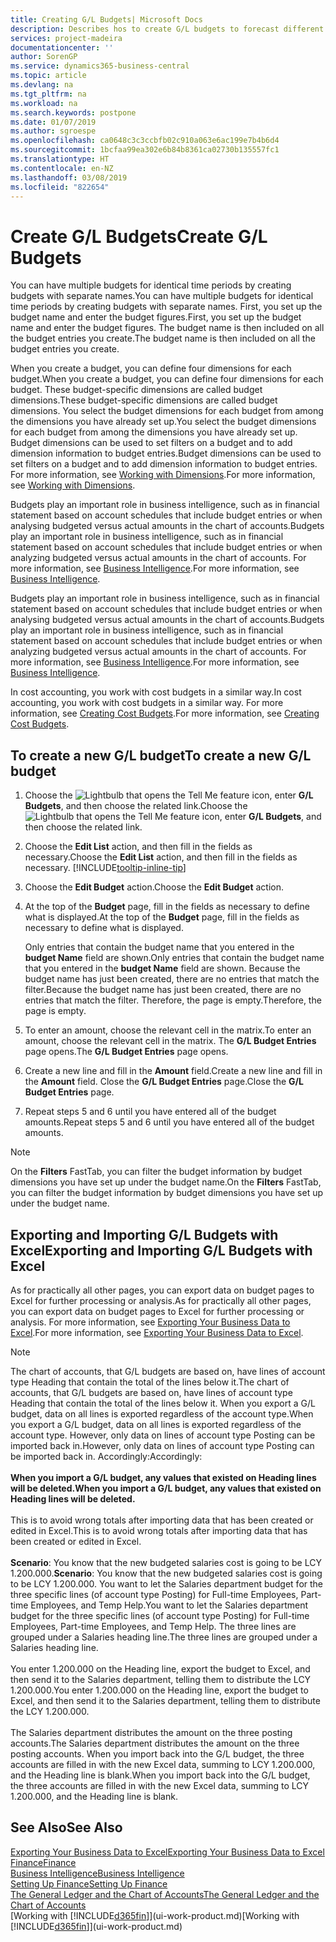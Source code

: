 ```yaml
---
title: Creating G/L Budgets| Microsoft Docs
description: Describes hos to create G/L budgets to forecast different financial activities and assign dimensions for business intelligence purposes.
services: project-madeira
documentationcenter: ''
author: SorenGP
ms.service: dynamics365-business-central
ms.topic: article
ms.devlang: na
ms.tgt_pltfrm: na
ms.workload: na
ms.search.keywords: postpone
ms.date: 01/07/2019
ms.author: sgroespe
ms.openlocfilehash: ca0648c3c3ccbfb02c910a063e6ac199e7b4b6d4
ms.sourcegitcommit: 1bcfaa99ea302e6b84b8361ca02730b135557fc1
ms.translationtype: HT
ms.contentlocale: en-NZ
ms.lasthandoff: 03/08/2019
ms.locfileid: "822654"
---
```

# <a name="create-gl-budgets"></a><span data-ttu-id="222bc-103">Create G/L Budgets</span><span class="sxs-lookup"><span data-stu-id="222bc-103">Create G/L Budgets</span></span>
<span data-ttu-id="222bc-104">You can have multiple budgets for identical time periods by creating budgets with separate names.</span><span class="sxs-lookup"><span data-stu-id="222bc-104">You can have multiple budgets for identical time periods by creating budgets with separate names.</span></span> <span data-ttu-id="222bc-105">First, you set up the budget name and enter the budget figures.</span><span class="sxs-lookup"><span data-stu-id="222bc-105">First, you set up the budget name and enter the budget figures.</span></span> <span data-ttu-id="222bc-106">The budget name is then included on all the budget entries you create.</span><span class="sxs-lookup"><span data-stu-id="222bc-106">The budget name is then included on all the budget entries you create.</span></span>  

 <span data-ttu-id="222bc-107">When you create a budget, you can define four dimensions for each budget.</span><span class="sxs-lookup"><span data-stu-id="222bc-107">When you create a budget, you can define four dimensions for each budget.</span></span> <span data-ttu-id="222bc-108">These budget-specific dimensions are called budget dimensions.</span><span class="sxs-lookup"><span data-stu-id="222bc-108">These budget-specific dimensions are called budget dimensions.</span></span> <span data-ttu-id="222bc-109">You select the budget dimensions for each budget from among the dimensions you have already set up.</span><span class="sxs-lookup"><span data-stu-id="222bc-109">You select the budget dimensions for each budget from among the dimensions you have already set up.</span></span> <span data-ttu-id="222bc-110">Budget dimensions can be used to set filters on a budget and to add dimension information to budget entries.</span><span class="sxs-lookup"><span data-stu-id="222bc-110">Budget dimensions can be used to set filters on a budget and to add dimension information to budget entries.</span></span> <span data-ttu-id="222bc-111">For more information, see [Working with Dimensions](finance-dimensions.md).</span><span class="sxs-lookup"><span data-stu-id="222bc-111">For more information, see [Working with Dimensions](finance-dimensions.md).</span></span>

 <span data-ttu-id="222bc-112">Budgets play an important role in business intelligence, such as in financial statement based on account schedules that include budget entries or when analysing budgeted versus actual amounts in the chart of accounts.</span><span class="sxs-lookup"><span data-stu-id="222bc-112">Budgets play an important role in business intelligence, such as in financial statement based on account schedules that include budget entries or when analyzing budgeted versus actual amounts in the chart of accounts.</span></span> <span data-ttu-id="222bc-113">For more information, see [Business Intelligence](bi.md).</span><span class="sxs-lookup"><span data-stu-id="222bc-113">For more information, see [Business Intelligence](bi.md).</span></span>

 <span data-ttu-id="222bc-114">Budgets play an important role in business intelligence, such as in financial statement based on account schedules that include budget entries or when analysing budgeted versus actual amounts in the chart of accounts.</span><span class="sxs-lookup"><span data-stu-id="222bc-114">Budgets play an important role in business intelligence, such as in financial statement based on account schedules that include budget entries or when analyzing budgeted versus actual amounts in the chart of accounts.</span></span> <span data-ttu-id="222bc-115">For more information, see [Business Intelligence](bi.md).</span><span class="sxs-lookup"><span data-stu-id="222bc-115">For more information, see [Business Intelligence](bi.md).</span></span>

<span data-ttu-id="222bc-116">In cost accounting, you work with cost budgets in a similar way.</span><span class="sxs-lookup"><span data-stu-id="222bc-116">In cost accounting, you work with cost budgets in a similar way.</span></span> <span data-ttu-id="222bc-117">For more information, see [Creating Cost Budgets](finance-create-cost-budgets.md).</span><span class="sxs-lookup"><span data-stu-id="222bc-117">For more information, see [Creating Cost Budgets](finance-create-cost-budgets.md).</span></span>    

## <a name="to-create-a-new-gl-budget"></a><span data-ttu-id="222bc-118">To create a new G/L budget</span><span class="sxs-lookup"><span data-stu-id="222bc-118">To create a new G/L budget</span></span>  
1. <span data-ttu-id="222bc-119">Choose the ![Lightbulb that opens the Tell Me feature](media/ui-search/search_small.png "Tell me what you want to do") icon, enter **G/L Budgets**, and then choose the related link.</span><span class="sxs-lookup"><span data-stu-id="222bc-119">Choose the ![Lightbulb that opens the Tell Me feature](media/ui-search/search_small.png "Tell me what you want to do") icon, enter **G/L Budgets**, and then choose the related link.</span></span>  
2. <span data-ttu-id="222bc-120">Choose the **Edit List** action, and then fill in the fields as necessary.</span><span class="sxs-lookup"><span data-stu-id="222bc-120">Choose the **Edit List** action, and then fill in the fields as necessary.</span></span> [!INCLUDE[tooltip-inline-tip](includes/tooltip-inline-tip_md.md)]  
3. <span data-ttu-id="222bc-121">Choose the **Edit Budget** action.</span><span class="sxs-lookup"><span data-stu-id="222bc-121">Choose the **Edit Budget** action.</span></span>
4. <span data-ttu-id="222bc-122">At the top of the **Budget** page, fill in the fields as necessary to define what is displayed.</span><span class="sxs-lookup"><span data-stu-id="222bc-122">At the top of the **Budget** page, fill in the fields as necessary to define what is displayed.</span></span>  

    <span data-ttu-id="222bc-123">Only entries that contain the budget name that you entered in the **budget Name** field are shown.</span><span class="sxs-lookup"><span data-stu-id="222bc-123">Only entries that contain the budget name that you entered in the **budget Name** field are shown.</span></span> <span data-ttu-id="222bc-124">Because the budget name has just been created, there are no entries that match the filter.</span><span class="sxs-lookup"><span data-stu-id="222bc-124">Because the budget name has just been created, there are no entries that match the filter.</span></span> <span data-ttu-id="222bc-125">Therefore, the page is empty.</span><span class="sxs-lookup"><span data-stu-id="222bc-125">Therefore, the page is empty.</span></span>  
5. <span data-ttu-id="222bc-126">To enter an amount, choose the relevant cell in the matrix.</span><span class="sxs-lookup"><span data-stu-id="222bc-126">To enter an amount, choose the relevant cell in the matrix.</span></span> <span data-ttu-id="222bc-127">The **G/L Budget Entries** page opens.</span><span class="sxs-lookup"><span data-stu-id="222bc-127">The **G/L Budget Entries** page opens.</span></span>  
6. <span data-ttu-id="222bc-128">Create a new line and fill in the **Amount** field.</span><span class="sxs-lookup"><span data-stu-id="222bc-128">Create a new line and fill in the **Amount** field.</span></span> <span data-ttu-id="222bc-129">Close the **G/L Budget Entries** page.</span><span class="sxs-lookup"><span data-stu-id="222bc-129">Close the **G/L Budget Entries** page.</span></span>  
7. <span data-ttu-id="222bc-130">Repeat steps 5 and 6 until you have entered all of the budget amounts.</span><span class="sxs-lookup"><span data-stu-id="222bc-130">Repeat steps 5 and 6 until you have entered all of the budget amounts.</span></span>  

> [!NOTE]  
>  <span data-ttu-id="222bc-131">On the **Filters** FastTab, you can filter the budget information by budget dimensions you have set up under the budget name.</span><span class="sxs-lookup"><span data-stu-id="222bc-131">On the **Filters** FastTab, you can filter the budget information by budget dimensions you have set up under the budget name.</span></span>

## <a name="exporting-and-importing-gl-budgets-with-excel"></a><span data-ttu-id="222bc-132">Exporting and Importing G/L Budgets with Excel</span><span class="sxs-lookup"><span data-stu-id="222bc-132">Exporting and Importing G/L Budgets with Excel</span></span>
<span data-ttu-id="222bc-133">As for practically all other pages, you can export data on budget pages to Excel for further processing or analysis.</span><span class="sxs-lookup"><span data-stu-id="222bc-133">As for practically all other pages, you can export data on budget pages to Excel for further processing or analysis.</span></span> <span data-ttu-id="222bc-134">For more information, see [Exporting Your Business Data to Excel](about-export-data.md).</span><span class="sxs-lookup"><span data-stu-id="222bc-134">For more information, see [Exporting Your Business Data to Excel](about-export-data.md).</span></span>

> [!NOTE]
> <span data-ttu-id="222bc-135">The chart of accounts, that G/L budgets are based on, have lines of account type Heading that contain the total of the lines below it.</span><span class="sxs-lookup"><span data-stu-id="222bc-135">The chart of accounts, that G/L budgets are based on, have lines of account type Heading that contain the total of the lines below it.</span></span> <span data-ttu-id="222bc-136">When you export a G/L budget, data on all lines is exported regardless of the account type.</span><span class="sxs-lookup"><span data-stu-id="222bc-136">When you export a G/L budget, data on all lines is exported regardless of the account type.</span></span> <span data-ttu-id="222bc-137">However, only data on lines of account type Posting can be imported back in.</span><span class="sxs-lookup"><span data-stu-id="222bc-137">However, only data on lines of account type Posting can be imported back in.</span></span> <span data-ttu-id="222bc-138">Accordingly:</span><span class="sxs-lookup"><span data-stu-id="222bc-138">Accordingly:</span></span> <br /><br /> <span data-ttu-id="222bc-139">**When you import a G/L budget, any values that existed on Heading lines will be deleted.**</span><span class="sxs-lookup"><span data-stu-id="222bc-139">**When you import a G/L budget, any values that existed on Heading lines will be deleted.**</span></span> <br /><br /> <span data-ttu-id="222bc-140">This is to avoid wrong totals after importing data that has been created or edited in Excel.</span><span class="sxs-lookup"><span data-stu-id="222bc-140">This is to avoid wrong totals after importing data that has been created or edited in Excel.</span></span><br /><br /> <span data-ttu-id="222bc-141">**Scenario**: You know that the new budgeted salaries cost is going to be LCY 1.200.000.</span><span class="sxs-lookup"><span data-stu-id="222bc-141">**Scenario**: You know that the new budgeted salaries cost is going to be LCY 1.200.000.</span></span> <span data-ttu-id="222bc-142">You want to let the Salaries department budget for the three specific lines (of account type Posting) for Full-time Employees, Part-time Employees, and Temp Help.</span><span class="sxs-lookup"><span data-stu-id="222bc-142">You want to let the Salaries department budget for the three specific lines (of account type Posting) for Full-time Employees, Part-time Employees, and Temp Help.</span></span> <span data-ttu-id="222bc-143">The three lines are grouped under a Salaries heading line.</span><span class="sxs-lookup"><span data-stu-id="222bc-143">The three lines are grouped under a Salaries heading line.</span></span><br /><br /><span data-ttu-id="222bc-144">You enter 1.200.000 on the Heading line, export the budget to Excel, and then send it to the Salaries department, telling them to distribute the LCY 1.200.000.</span><span class="sxs-lookup"><span data-stu-id="222bc-144">You enter 1.200.000 on the Heading line, export the budget to Excel, and then send it to the Salaries department, telling them to distribute the LCY 1.200.000.</span></span><br /><br /> <span data-ttu-id="222bc-145">The Salaries department distributes the amount on the three posting accounts.</span><span class="sxs-lookup"><span data-stu-id="222bc-145">The Salaries department distributes the amount on the three posting accounts.</span></span> <span data-ttu-id="222bc-146">When you import back into the G/L budget, the three accounts are filled in with the new Excel data, summing to LCY 1.200.000, and the Heading line is blank.</span><span class="sxs-lookup"><span data-stu-id="222bc-146">When you import back into the G/L budget, the three accounts are filled in with the new Excel data, summing to LCY 1.200.000, and the Heading line is blank.</span></span>

## <a name="see-also"></a><span data-ttu-id="222bc-147">See Also</span><span class="sxs-lookup"><span data-stu-id="222bc-147">See Also</span></span>
[<span data-ttu-id="222bc-148">Exporting Your Business Data to Excel</span><span class="sxs-lookup"><span data-stu-id="222bc-148">Exporting Your Business Data to Excel</span></span>](about-export-data.md)  
[<span data-ttu-id="222bc-149">Finance</span><span class="sxs-lookup"><span data-stu-id="222bc-149">Finance</span></span>](finance.md)  
[<span data-ttu-id="222bc-150">Business Intelligence</span><span class="sxs-lookup"><span data-stu-id="222bc-150">Business Intelligence</span></span>](bi.md)  
[<span data-ttu-id="222bc-151">Setting Up Finance</span><span class="sxs-lookup"><span data-stu-id="222bc-151">Setting Up Finance</span></span>](finance-setup-finance.md)  
[<span data-ttu-id="222bc-152">The General Ledger and the Chart of Accounts</span><span class="sxs-lookup"><span data-stu-id="222bc-152">The General Ledger and the Chart of Accounts</span></span>](finance-general-ledger.md)  
<span data-ttu-id="222bc-153">[Working with [!INCLUDE[d365fin](includes/d365fin_md.md)]](ui-work-product.md)</span><span class="sxs-lookup"><span data-stu-id="222bc-153">[Working with [!INCLUDE[d365fin](includes/d365fin_md.md)]](ui-work-product.md)</span></span>  
